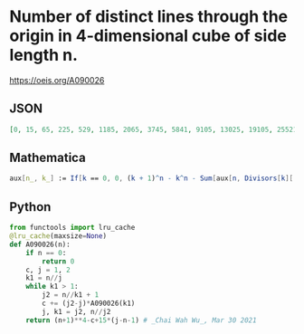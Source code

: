 # Number of distinct lines through the origin in 4\-dimensional cube of side length n\.
https://oeis.org/A090026
## JSON
```JSON
[0, 15, 65, 225, 529, 1185, 2065, 3745, 5841, 9105, 13025, 19105, 25521, 35361, 45825, 59905, 75425, 96865, 117841, 147505, 177041, 214961, 254401, 306321, 355249, 420929, 485489, 565265, 645377, 748081, 841841, 966881, 1086241, 1230401, 1373185, 1549825]
```
## Mathematica
```Mathematica
aux[n_, k_] := If[k == 0, 0, (k + 1)^n - k^n - Sum[aux[n, Divisors[k][[i]]], {i, 1, Length[Divisors[k]] - 1}]];lines[n_, k_] := (k + 1)^n - Sum[Floor[k/i - 1]*aux[n, i], {i, 1, Floor[k/2]}] - 1;Table[lines[4, k], {k, 0, 40}]
```
## Python
```Python
from functools import lru_cache
@lru_cache(maxsize=None)
def A090026(n):
    if n == 0:
        return 0
    c, j = 1, 2
    k1 = n//j
    while k1 > 1:
        j2 = n//k1 + 1
        c += (j2-j)*A090026(k1)
        j, k1 = j2, n//j2
    return (n+1)**4-c+15*(j-n-1) # _Chai Wah Wu_, Mar 30 2021
```
